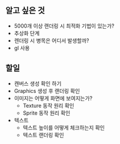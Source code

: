 ## 알고 싶은 것

- 5000개 이상 랜더링 시 최적화 기법이 있는가?
- 추상화 단계
- 렌더링 시 병목은 어디서 발생할까?
- gl 사용



## 할일

- 캔버스 생성 확인 하기
- Graphics 생성 후 랜더링 확인
- 이미지는 어떻게 화면에 보여지는가?
  - Texture 동작 원리 확인
  - Sprite 동작 원리 확인
- 텍스트
  - 텍스트 높이를 어떻게 체크하는지 확인
  - 텍스트 랜더링 확인





